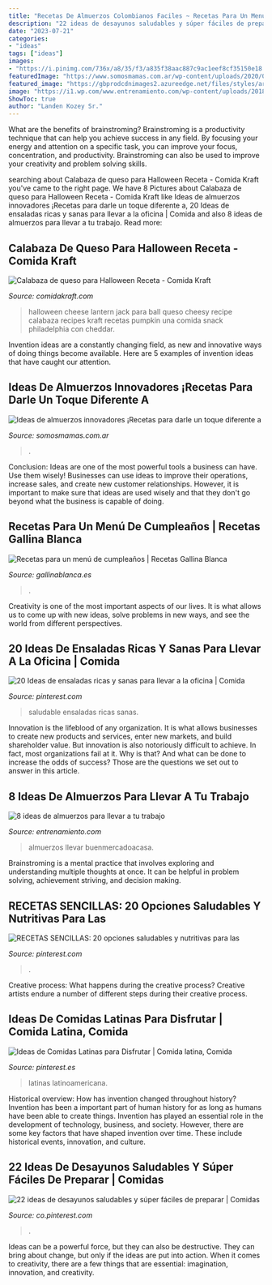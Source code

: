 ```yaml
---
title: "Recetas De Almuerzos Colombianos Faciles ~ Recetas Para Un Menú De Cumpleaños"
description: "22 ideas de desayunos saludables y súper fáciles de preparar"
date: "2023-07-21"
categories:
- "ideas"
tags: ["ideas"]
images:
- "https://i.pinimg.com/736x/a8/35/f3/a835f38aac887c9ac1eef8cf35150e18.jpg"
featuredImage: "https://www.somosmamas.com.ar/wp-content/uploads/2020/09/ideas-de-almuerzos-1-2048x1280.jpg"
featured_image: "https://gbprodcdnimages2.azureedge.net/files/styles/article_tricks_detail_image_773x464/windowsazurestorage/articles/1541004877d42709d63235b53662a035a6244f6c0b.jpg?itok=rOo2wJzg"
image: "https://i1.wp.com/www.entrenamiento.com/wp-content/uploads/2018/04/ideas-para-almuerzos.jpg?fit=960%2C540&amp;ssl=1"
ShowToc: true
author: "Landen Kozey Sr."
---
```



What are the benefits of brainstroming?
Brainstroming is a productivity technique that can help you achieve success in any field. By focusing your energy and attention on a specific task, you can improve your focus, concentration, and productivity. Brainstroming can also be used to improve your creativity and problem solving skills.

	

		
searching about Calabaza de queso para Halloween Receta - Comida Kraft you've came to the right page. We have 8 Pictures about Calabaza de queso para Halloween Receta - Comida Kraft like Ideas de almuerzos innovadores ¡Recetas para darle un toque diferente a, 20 Ideas de ensaladas ricas y sanas para llevar a la oficina | Comida and also 8 ideas de almuerzos para llevar a tu trabajo. Read more:
		
    
## Calabaza De Queso Para Halloween Receta - Comida Kraft

<img loading=lazy src="http://assets.kraftfoods.com/recipe_images/opendeploy/114126_MXM_K56966v0_OR1_FO_640x428.jpg" onerror="this.onerror=null;this.src='https://tse3.mm.bing.net/th?id=OIP.3sVR4T-zUuT7fpD1TbiafgHaE8&amp;pid=15.1';" alt="Calabaza de queso para Halloween Receta - Comida Kraft">

_Source: comidakraft.com_

>halloween cheese lantern jack para ball queso cheesy recipe calabaza recipes kraft recetas pumpkin una comida snack philadelphia con cheddar. 

	

Invention ideas are a constantly changing field, as new and innovative ways of doing things become available. Here are 5 examples of invention ideas that have caught our attention.

    
## Ideas De Almuerzos Innovadores ¡Recetas Para Darle Un Toque Diferente A

<img loading=lazy src="https://www.somosmamas.com.ar/wp-content/uploads/2020/09/ideas-de-almuerzos-1-2048x1280.jpg" onerror="this.onerror=null;this.src='https://tse3.mm.bing.net/th?id=OIP.26G1JKQKxbkBtZGtBwjx0QHaEo&amp;pid=15.1';" alt="Ideas de almuerzos innovadores ¡Recetas para darle un toque diferente a">

_Source: somosmamas.com.ar_

>. 

	

Conclusion: Ideas are one of the most powerful tools a business can have. Use them wisely!
Businesses can use ideas to improve their operations, increase sales, and create new customer relationships. However, it is important to make sure that ideas are used wisely and that they don't go beyond what the business is capable of doing.

    
## Recetas Para Un Menú De Cumpleaños | Recetas Gallina Blanca

<img loading=lazy src="https://gbprodcdnimages2.azureedge.net/files/styles/article_tricks_detail_image_773x464/windowsazurestorage/articles/1541004877d42709d63235b53662a035a6244f6c0b.jpg?itok=rOo2wJzg" onerror="this.onerror=null;this.src='https://tse2.mm.bing.net/th?id=OIP.cwX7mKVi92iPfl6VdbdI7AHaEc&amp;pid=15.1';" alt="Recetas para un menú de cumpleaños | Recetas Gallina Blanca">

_Source: gallinablanca.es_

>. 

	

Creativity is one of the most important aspects of our lives. It is what allows us to come up with new ideas, solve problems in new ways, and see the world from different perspectives.

    
## 20 Ideas De Ensaladas Ricas Y Sanas Para Llevar A La Oficina | Comida

<img loading=lazy src="https://i.pinimg.com/736x/d5/bc/51/d5bc5120abbe44491200ad31cecfa57b.jpg" onerror="this.onerror=null;this.src='https://tse1.mm.bing.net/th?id=OIP.mmqoJPfwCOrW5homjpCjvgHaJQ&amp;pid=15.1';" alt="20 Ideas de ensaladas ricas y sanas para llevar a la oficina | Comida">

_Source: pinterest.com_

>saludable ensaladas ricas sanas. 

	

Innovation is the lifeblood of any organization. It is what allows businesses to create new products and services, enter new markets, and build shareholder value. But innovation is also notoriously difficult to achieve. In fact, most organizations fail at it. Why is that? And what can be done to increase the odds of success? Those are the questions we set out to answer in this article.

    
## 8 Ideas De Almuerzos Para Llevar A Tu Trabajo

<img loading=lazy src="https://i1.wp.com/www.entrenamiento.com/wp-content/uploads/2018/04/ideas-para-almuerzos.jpg?fit=960%2C540&amp;ssl=1" onerror="this.onerror=null;this.src='https://tse2.mm.bing.net/th?id=OIP.OmPfkwhGKH8e9GNR3QPQpgHaEK&amp;pid=15.1';" alt="8 ideas de almuerzos para llevar a tu trabajo">

_Source: entrenamiento.com_

>almuerzos llevar buenmercadoacasa. 

	

Brainstroming is a mental practice that involves exploring and understanding multiple thoughts at once. It can be helpful in problem solving, achievement striving, and decision making.

    
## RECETAS SENCILLAS: 20 Opciones Saludables Y Nutritivas Para Las

<img loading=lazy src="https://i.pinimg.com/736x/a8/35/f3/a835f38aac887c9ac1eef8cf35150e18.jpg" onerror="this.onerror=null;this.src='https://tse1.mm.bing.net/th?id=OIP.VwAGChauF3LcN3srafkMpgHaD4&amp;pid=15.1';" alt="RECETAS SENCILLAS: 20 opciones saludables y nutritivas para las">

_Source: pinterest.com_

>. 

	

Creative process: What happens during the creative process?
Creative artists endure a number of different steps during their creative process.

    
## Ideas De Comidas Latinas Para Disfrutar | Comida Latina, Comida

<img loading=lazy src="https://i.pinimg.com/736x/3f/b8/44/3fb8446ae8ef893f9ffa8c2e96be859d--latina-thermomix.jpg" onerror="this.onerror=null;this.src='https://tse1.mm.bing.net/th?id=OIP.KzdXCQqzm4zt9k8uDUx-vQHaLG&amp;pid=15.1';" alt="Ideas de Comidas Latinas para Disfrutar | Comida latina, Comida">

_Source: pinterest.es_

>latinas latinoamericana. 

	

Historical overview: How has invention changed throughout history?
Invention has been a important part of human history for as long as humans have been able to create things. Invention has played an essential role in the development of technology, business, and society. However, there are some key factors that have shaped invention over time. These include historical events, innovation, and culture.

    
## 22 Ideas De Desayunos Saludables Y Súper Fáciles De Preparar | Comidas

<img loading=lazy src="https://i.pinimg.com/originals/e0/f7/10/e0f710ed501c8ff9b086de2fd600e054.jpg" onerror="this.onerror=null;this.src='https://tse3.mm.bing.net/th?id=OIP.pqaeuGh0RQMRwAMB0wcw1QHaLH&amp;pid=15.1';" alt="22 ideas de desayunos saludables y súper fáciles de preparar | Comidas">

_Source: co.pinterest.com_

>. 

	

Ideas can be a powerful force, but they can also be destructive. They can bring about change, but only if the ideas are put into action. When it comes to creativity, there are a few things that are essential: imagination, innovation, and creativity.


